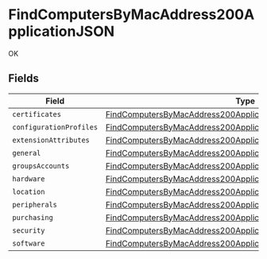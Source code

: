 # FindComputersByMacAddress200ApplicationJSON

OK


## Fields

| Field                                                                                                                                                             | Type                                                                                                                                                              | Required                                                                                                                                                          | Description                                                                                                                                                       |
| ----------------------------------------------------------------------------------------------------------------------------------------------------------------- | ----------------------------------------------------------------------------------------------------------------------------------------------------------------- | ----------------------------------------------------------------------------------------------------------------------------------------------------------------- | ----------------------------------------------------------------------------------------------------------------------------------------------------------------- |
| `certificates`                                                                                                                                                    | [FindComputersByMacAddress200ApplicationJSONCertificates](../../models/operations/findcomputersbymacaddress200applicationjsoncertificates.md)[]                   | :heavy_minus_sign:                                                                                                                                                | N/A                                                                                                                                                               |
| `configurationProfiles`                                                                                                                                           | [FindComputersByMacAddress200ApplicationJSONConfigurationProfiles](../../models/operations/findcomputersbymacaddress200applicationjsonconfigurationprofiles.md)[] | :heavy_minus_sign:                                                                                                                                                | N/A                                                                                                                                                               |
| `extensionAttributes`                                                                                                                                             | [FindComputersByMacAddress200ApplicationJSONExtensionAttributes](../../models/operations/findcomputersbymacaddress200applicationjsonextensionattributes.md)[]     | :heavy_minus_sign:                                                                                                                                                | N/A                                                                                                                                                               |
| `general`                                                                                                                                                         | [FindComputersByMacAddress200ApplicationJSONGeneral](../../models/operations/findcomputersbymacaddress200applicationjsongeneral.md)                               | :heavy_minus_sign:                                                                                                                                                | N/A                                                                                                                                                               |
| `groupsAccounts`                                                                                                                                                  | [FindComputersByMacAddress200ApplicationJSONGroupsAccounts](../../models/operations/findcomputersbymacaddress200applicationjsongroupsaccounts.md)                 | :heavy_minus_sign:                                                                                                                                                | N/A                                                                                                                                                               |
| `hardware`                                                                                                                                                        | [FindComputersByMacAddress200ApplicationJSONHardware](../../models/operations/findcomputersbymacaddress200applicationjsonhardware.md)                             | :heavy_minus_sign:                                                                                                                                                | N/A                                                                                                                                                               |
| `location`                                                                                                                                                        | [FindComputersByMacAddress200ApplicationJSONLocation](../../models/operations/findcomputersbymacaddress200applicationjsonlocation.md)                             | :heavy_minus_sign:                                                                                                                                                | N/A                                                                                                                                                               |
| `peripherals`                                                                                                                                                     | [FindComputersByMacAddress200ApplicationJSONPeripherals](../../models/operations/findcomputersbymacaddress200applicationjsonperipherals.md)                       | :heavy_minus_sign:                                                                                                                                                | N/A                                                                                                                                                               |
| `purchasing`                                                                                                                                                      | [FindComputersByMacAddress200ApplicationJSONPurchasing](../../models/operations/findcomputersbymacaddress200applicationjsonpurchasing.md)                         | :heavy_minus_sign:                                                                                                                                                | N/A                                                                                                                                                               |
| `security`                                                                                                                                                        | [FindComputersByMacAddress200ApplicationJSONSecurity](../../models/operations/findcomputersbymacaddress200applicationjsonsecurity.md)                             | :heavy_minus_sign:                                                                                                                                                | N/A                                                                                                                                                               |
| `software`                                                                                                                                                        | [FindComputersByMacAddress200ApplicationJSONSoftware](../../models/operations/findcomputersbymacaddress200applicationjsonsoftware.md)                             | :heavy_minus_sign:                                                                                                                                                | N/A                                                                                                                                                               |
